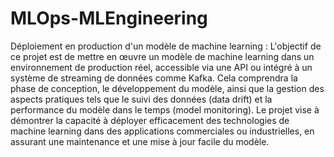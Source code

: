 # MLOps-MLEngineering

Déploiement en production d'un modèle de machine learning : L'objectif de ce projet est de mettre en œuvre un modèle de machine learning dans un environnement de production réel, accessible via une API ou intégré à un système de streaming de données comme Kafka. Cela comprendra la phase de conception, le développement du modèle, ainsi que la gestion des aspects pratiques tels que le suivi des données (data drift) et la performance du modèle dans le temps (model monitoring). Le projet vise à démontrer la capacité à déployer efficacement des technologies de machine learning dans des applications commerciales ou industrielles, en assurant une maintenance et une mise à jour facile du modèle.
